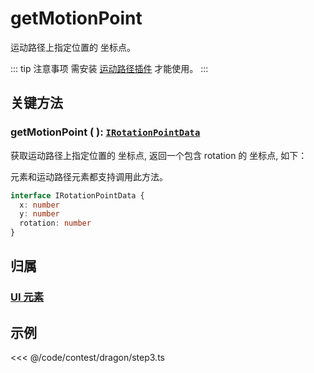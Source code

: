# getMotionPoint

运动路径上指定位置的 坐标点。

::: tip 注意事项
需安装 [运动路径插件](/plugin/in/motion-path/index.md) 才能使用。
:::

## 关键方法

### getMotionPoint ( ): [`IRotationPointData`](/api/interfaces/IRotationPointData.md)

获取运动路径上指定位置的 坐标点, 返回一个包含 rotation 的 坐标点, 如下：

元素和运动路径元素都支持调用此方法。

```ts
interface IRotationPointData {
  x: number
  y: number
  rotation: number
}
```

## 归属

### [UI 元素](/reference/display/UI.md)

## 示例

<<< @/code/contest/dragon/step3.ts
